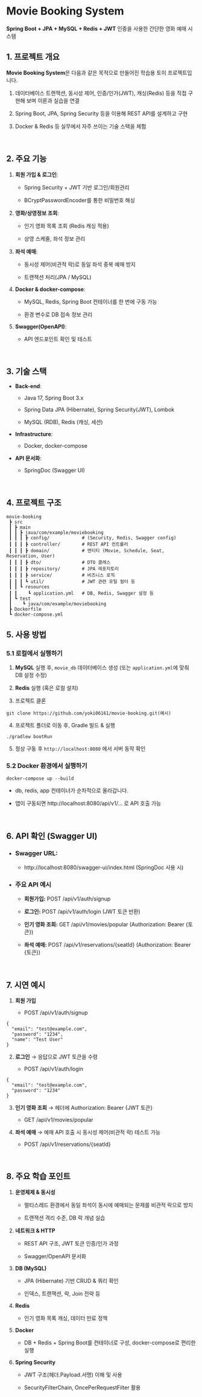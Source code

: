 # Movie Booking System

**Spring Boot + JPA + MySQL + Redis + JWT** 인증을 사용한 간단한 영화 예매 시스템
<br/>


## 1. 프로젝트 개요

**Movie Booking System**은 다음과 같은 목적으로 만들어진 학습용 토이 프로젝트입니다.

1. 데이터베이스 트랜잭션, 동시성 제어, 인증/인가(JWT), 캐싱(Redis) 등을 직접 구현해 보며 이론과 실습을 연결

2. Spring Boot, JPA, Spring Security 등을 이용해 REST API를 설계하고 구현

3. Docker & Redis 등 실무에서 자주 쓰이는 기술 스택을 체험
<br/>


## 2. 주요 기능

1. **회원 가입 & 로그인**:  
   - Spring Security + JWT 기반 로그인/회원관리  

   - BCryptPasswordEncoder를 통한 비밀번호 해싱  

2. **영화/상영정보 조회**:  
   - 인기 영화 목록 조회 (Redis 캐싱 적용)
  
   - 상영 스케줄, 좌석 정보 관리  

3. **좌석 예매**:  
   - 동시성 제어(비관적 락)로 동일 좌석 중복 예매 방지  

   - 트랜잭션 처리(JPA / MySQL)  

4. **Docker & docker-compose**:  
   - MySQL, Redis, Spring Boot 컨테이너를 한 번에 구동 가능 
 
   - 환경 변수로 DB 접속 정보 관리  

5. **Swagger(OpenAPI)**:  
   - API 엔드포인트 확인 및 테스트  
<br/>

## 3. 기술 스택

- **Back-end**:  
  - Java 17, Spring Boot 3.x  

  - Spring Data JPA (Hibernate), Spring Security(JWT), Lombok  

  - MySQL (RDB), Redis (캐싱, 세션)  

- **Infrastructure**:  
  - Docker, docker-compose  

- **API 문서화**:  
  - SpringDoc (Swagger UI)
<br/>

## 4. 프로젝트 구조

```
movie-booking
 ┣ src
 ┃ ┣ main
 ┃ ┃ ┣ java/com/example/moviebooking
 ┃ ┃ ┃ ┣ config/            # (Security, Redis, Swagger config)
 ┃ ┃ ┃ ┣ controller/        # REST API 컨트롤러
 ┃ ┃ ┃ ┣ domain/            # 엔티티 (Movie, Schedule, Seat, Reservation, User)
 ┃ ┃ ┃ ┣ dto/               # DTO 클래스
 ┃ ┃ ┃ ┣ repository/        # JPA 레포지토리
 ┃ ┃ ┃ ┣ service/           # 비즈니스 로직
 ┃ ┃ ┃ ┗ util/              # JWT 관련 유틸 필터 등
 ┃ ┃ ┗ resources
 ┃ ┃    ┗ application.yml   # DB, Redis, Swagger 설정 등
 ┃ ┗ test
 ┃    ┗ java/com/example/moviebooking
 ┣ Dockerfile
 ┗ docker-compose.yml
```

## 5. 사용 방법

### 5.1 로컬에서 실행하기

1. **MySQL** 실행 후, `movie_db` 데이터베이스 생성 (또는 `application.yml`에 맞춰 DB 설정 수정)  

2. **Redis** 실행 (혹은 로컬 설치)  

3. 프로젝트 클론
```
git clone https://github.com/yoki06161/movie-booking.git(예시)
```

4. 프로젝트 폴더로 이동 후, Gradle 빌드 & 실행
```
./gradlew bootRun
```

5. 정상 구동 후 `http://localhost:8080` 에서 서버 동작 확인

### 5.2 Docker 환경에서 실행하기
```
docker-compose up --build
```
- db, redis, app 컨테이너가 순차적으로 올라갑니다.

- 앱이 구동되면 http://localhost:8080/api/v1/... 로 API 호출 가능
<br/>

## 6. API 확인 (Swagger UI)
- ### Swagger URL:
  - http://localhost:8080/swagger-ui/index.html (SpringDoc 사용 시)

- ### 주요 API 예시
  - **회원가입:** POST /api/v1/auth/signup

  - **로그인:** POST /api/v1/auth/login (JWT 토큰 반환)

  - **인기 영화 조회:** GET /api/v1/movies/popular (Authorization: Bearer {토큰})

  - **좌석 예매:** POST /api/v1/reservations/{seatId} (Authorization: Bearer {토큰})
<br/>

## 7. 시연 예시
1. **회원 가입**

   - POST /api/v1/auth/signup

```
{
  "email": "test@example.com",
  "password": "1234",
  "name": "Test User"
}
```
2. **로그인** → 응답으로 JWT 토큰을 수령

   - POST /api/v1/auth/login

```
{
  "email": "test@example.com",
  "password": "1234"
}
```
3. **인기 영화 조회** → 헤더에 Authorization: Bearer {JWT 토큰}

   - GET /api/v1/movies/popular

5. **좌석 예매** → 예매 API 호출 시 동시성 제어(비관적 락) 테스트 가능

   - POST /api/v1/reservations/{seatId}

<br/>

## 8. 주요 학습 포인트
1. **운영체제 & 동시성**
   - 멀티스레드 환경에서 동일 좌석이 동시에 예매되는 문제를 비관적 락으로 방지

   - 트랜잭션 격리 수준, DB 락 개념 실습

2. **네트워크 & HTTP**
   - REST API 구조, JWT 토큰 인증/인가 과정

   - Swagger/OpenAPI 문서화

3. **DB (MySQL)**
   - JPA (Hibernate) 기반 CRUD & 쿼리 확인

   - 인덱스, 트랜잭션, 락, Join 전략 등

4. **Redis**
   - 인기 영화 목록 캐싱, 데이터 만료 정책

5. **Docker**
   - DB + Redis + Spring Boot를 컨테이너로 구성, docker-compose로 편리한 실행

6. **Spring Security**
   - JWT 구조(헤더.Payload.서명) 이해 및 사용

   - SecurityFilterChain, OncePerRequestFilter 활용
<br/>
